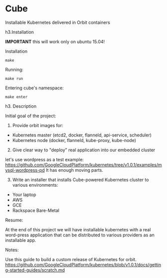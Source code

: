 # Cube

Installable Kubernetes delivered in Orbit containers

h3.Installation

**IMPORTANT** this will work only on ubuntu 15.04!

Installation
```
make
```

Running:
```
make run
```

Entering cube's namespace:

```
make enter
```

h3. Description

Initial goal of the project:

1. Provide orbit images for:

* Kubernetes master (etcd2, docker, flanneld, api-service, scheduler)
* Kubernetes node (docker, flanneld, kube-proxy, kube-node)

2. Give clear way to "deploy" real application into our embedded cluster

let's use wordpress as a test example: https://github.com/GoogleCloudPlatform/kubernetes/tree/v1.0.1/examples/mysql-wordpress-pd
It has enough moving parts.

3. Write an installer that installs Cube-powered Kubernetes cluster to various environments:

* Your laptop
* AWS
* GCE
* Rackspace Bare-Metal

Resume:

At the end of this project we will have installable kubernetes with a real word-press application that can be distributed
to various providers as an installable app.

Notes:

Use this guide to build a custom release of Kubernetes for orbit.
https://github.com/GoogleCloudPlatform/kubernetes/blob/v1.0.1/docs/getting-started-guides/scratch.md




